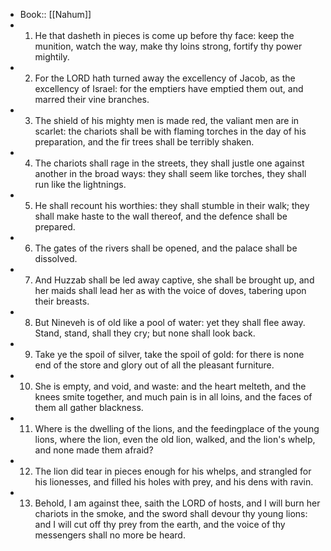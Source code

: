 - Book:: [[Nahum]]
- 1. He that dasheth in pieces is come up before thy face: keep the munition, watch the way, make thy loins strong, fortify thy power mightily.
- 2. For the LORD hath turned away the excellency of Jacob, as the excellency of Israel: for the emptiers have emptied them out, and marred their vine branches.
- 3. The shield of his mighty men is made red, the valiant men are in scarlet: the chariots shall be with flaming torches in the day of his preparation, and the fir trees shall be terribly shaken.
- 4. The chariots shall rage in the streets, they shall justle one against another in the broad ways: they shall seem like torches, they shall run like the lightnings.
- 5. He shall recount his worthies: they shall stumble in their walk; they shall make haste to the wall thereof, and the defence shall be prepared.
- 6. The gates of the rivers shall be opened, and the palace shall be dissolved.
- 7. And Huzzab shall be led away captive, she shall be brought up, and her maids shall lead her as with the voice of doves, tabering upon their breasts.
- 8. But Nineveh is of old like a pool of water: yet they shall flee away. Stand, stand, shall they cry; but none shall look back.
- 9. Take ye the spoil of silver, take the spoil of gold: for there is none end of the store and glory out of all the pleasant furniture.
- 10. She is empty, and void, and waste: and the heart melteth, and the knees smite together, and much pain is in all loins, and the faces of them all gather blackness.
- 11. Where is the dwelling of the lions, and the feedingplace of the young lions, where the lion, even the old lion, walked, and the lion's whelp, and none made them afraid?
- 12. The lion did tear in pieces enough for his whelps, and strangled for his lionesses, and filled his holes with prey, and his dens with ravin.
- 13. Behold, I am against thee, saith the LORD of hosts, and I will burn her chariots in the smoke, and the sword shall devour thy young lions: and I will cut off thy prey from the earth, and the voice of thy messengers shall no more be heard.
